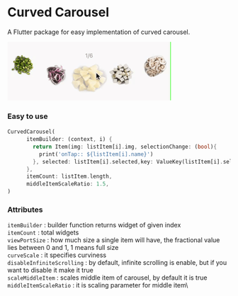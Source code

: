 # Curved Carousel

A Flutter package for easy implementation of curved carousel.

![gif](curved_carousel_demo.gif)


### Easy to use


``` dart
CurvedCarousel(
      itemBuilder: (context, i) {
        return Item(img: listItem[i].img, selectionChange: (bool){
          print('onTap:: ${listItem[i].name}')
        }, selected: listItem[i].selected,key: ValueKey(listItem[i].selected),);
      },
      itemCount: listItem.length,
      middleItemScaleRatio: 1.5,
)
```

### Attributes

`itemBuilder` : builder function returns widget of given index \
`itemCount` : total widgets\
`viewPortSize` : how much size a single item will have, the fractional value lies between 0 and 1, 1 means full size\
`curveScale` : it specifies curviness\
`disableInfiniteScrolling` : by default, infinite scrolling is enable, but if you want to disable it make it true\
`scaleMiddleItem` : scales middle item of carousel, by default it is true\
`middleItemScaleRatio` : it is scaling parameter for middle item\
